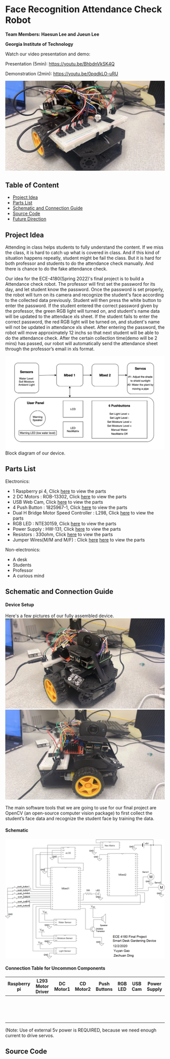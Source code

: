 # Face Recognition Attendance Check Robot

**Team Members: Haesun Lee and Jueun Lee**

**Georgia Institute of Technology**

Watch our video presentation and demo:

Presentation (5min): https://youtu.be/BhbdnVkSK4Q

Demonstration (2min): https://youtu.be/0pqdkLO-uRU


![Robot Picture](/Car_front.jpeg)


## Table of Content
* [Project Idea](#project-idea)
* [Parts List](#parts-list)
* [Schematic and Connection Guide](#schematic-and-connection-guide)
* [Source Code](#source-code)
* [Future Direction](#future-direction)

## Project Idea
Attending in class helps students to fully understand the content. If we miss the class, it is hard to catch up what is covered in class. And if this kind of situation happens repeatly, student might be fail the class. But it is hard for both professor and students to do the attendance check manually. And there is chance to do the fake attendance check. 

Our idea for the ECE-4180(Spring 2022)'s final project is to build a Attendance check robot. The professor will first set the password for its day, and let student know the password. Once the password is set properly, the robot will turn on its camera and recognize the student's face according to the collected data previously. Student will then press the white button to enter the password. If the student entered the correct password given by the professor, the green RGB light will turned on, and student's name data will be updated to the attendace xls sheet. If the student fails to enter the correct password, the red RGB light will be turned on, and student's name will not be updated in attendance xls sheet. After entering the password, the robot will move approximately 12 inchs so that next student will be able to do the attendance check. After the certain collection time(demo will be 2 mins) has passed, our robot will automatically send the attendance sheet through the professor’s email in xls format. 


![block diagram](https://github.com/oscargao98/4180_Final_Project/blob/main/block_final.png)
Block diagram of our device.

## Parts List

Electronics:
* 1 Raspberry pi 4, Click [here](https://www.amazon.com/Raspberry-Model-2019-Quad-Bluetooth/dp/B07TC2BK1X/ref=asc_df_B07TC2BK1X/?tag=&linkCode=df0&hvadid=380145854123&hvpos=&hvnetw=g&hvrand=1077202658962757536&hvpone=&hvptwo=&hvqmt=&hvdev=c&hvdvcmdl=&hvlocint=&hvlocphy=9010778&hvtargid=pla-818643320764&ref=&adgrpid=85982211068&th=1) to view the parts
* 2 DC Motors : ROB-13302, Click [here](https://www.digikey.com/en/products/detail/sparkfun-electronics/ROB-13302/5684382?utm_adgroup=Motors%20-%20AC%2C%20DC&utm_source=google&utm_medium=cpc&utm_campaign=Shopping_Product_Motors%2C%20Solenoids%2C%20Driver%20Boards%2FModules_NEW&utm_term=&utm_content=Motors%20-%20AC%2C%20DC&gclid=Cj0KCQjw06OTBhC_ARIsAAU1yOVcqJy4c90pXfKolLJ4Rutqnd1u-5OmbhpIltpJvcxZlV09HCguXmYaAgrDEALw_wcB) to view the parts
* USB Web Cam, Click [here](https://www.amazon.com/Microphone-Streaming-Computer-Conferencing-Recording/dp/B087WT6L6B/ref=asc_df_B087WT6L6B/?tag=&linkCode=df0&hvadid=416694317409&hvpos=&hvnetw=g&hvrand=2414832459710564432&hvpone=&hvptwo=&hvqmt=&hvdev=c&hvdvcmdl=&hvlocint=&hvlocphy=9010778&hvtargid=pla-910393941550&ref=&adgrpid=94693386435&th=1) to view the parts
* 4 Push Button : 1825967-1, Click [here](https://www.te.com/usa-en/product-1825967-1.html?te_bu=Cor&te_type=srch&te_campaign=ggl_usa_cor-ggl-usa-srch-smbmktg-fy22-googlefeed_sma_sma-2210_2&elqCampaignId=115724&mkwid=RVA2RxlB%7Cpcrid%7C386964346949%7Cpkw%7C%7Cpmt%7C%7Cpdv%7Cc%7Cslid%7C%7Cproductid%7C1825967-1%7Cpgrid%7C78782457963%7Cptaid%7Cpla-825855726955%7C&utm_content=RVA2RxlB%7Cpcrid%7C386964346949%7Cpkw%7C%7Cpmt%7C%7Cpdv%7Cc%7Cslid%7C%7Cproductid%7C1825967-1%7Cpgrid%7C78782457963%7Cptaid%7Cpla-825855726955&gclid=Cj0KCQjw06OTBhC_ARIsAAU1yOWL_PZpx7OY7mFoOoDWu_ioH8U2DmBBL420hPBMHMKxV6d-SQ9NfEIaAmPPEALw_wcB) to view the parts
* Dual H Bridge Motor Speed Controller : L298, Click [here](https://www.amazon.com/Qunqi-Controller-Module-Stepper-Arduino/dp/B014KMHSW6/ref=asc_df_B014KMHSW6/?tag=hyprod-20&linkCode=df0&hvadid=167139094796&hvpos=&hvnetw=g&hvrand=11158928515254836671&hvpone=&hvptwo=&hvqmt=&hvdev=c&hvdvcmdl=&hvlocint=&hvlocphy=9010778&hvtargid=pla-306436938191&psc=1) to view the parts
* RGB LED : NTE30159, Click [here](https://www.digikey.com/en/products/detail/nte-electronics,-inc/NTE30159/11646909?utm_adgroup=LED%20Indication%20-%20Discrete&utm_source=google&utm_medium=cpc&utm_campaign=Shopping_Product_Optoelectronics_NEW&utm_term=&utm_content=LED%20Indication%20-%20Discrete&gclid=Cj0KCQjw06OTBhC_ARIsAAU1yOWaY7CehT0WcODW6JuO_wdBfqbyAnw7uwhoDNt-fKgAvCb0sfBnuMIaAkY0EALw_wcB) to view the parts
* Power Supply : HW-131, Click [here](https://www.cafago.com/en/p-e8575.html) to view the parts
* Resistors : 330ohm, Click [here](https://www.sparkfun.com/products/14490) to view the parts
* Jumper Wires(M/M and M/F) : Click [here](https://www.sparkfun.com/products/124) [here](https://www.sparkfun.com/products/12794) to view the parts


Non-electronics:
* A desk
* Students
* Professor
* A curious mind

## Schematic and Connection Guide

#### Device Setup
Here's a few pictures of our fully assembled device.
![](/Car_side_cross.jpeg)
![](/Car_side.jpeg)

The main software tools that we are going to use for our final project are OpenCV (an open-source computer vision package) to first collect the student’s face data and recognize the student face by training the data. 

#### Schematic
![](https://github.com/oscargao98/4180_Final_Project/blob/main/sch_new.png)

#### Connection Table for Uncommon Components
| Raspberry pi | L293 Motor Driver | DC Motor1 | CD Motor2 | Push Buttons | RGB LED | USB Cam | Power Supply |
|--------------|-------------------|-----------|-----------|--------------|---------|---------|--------------|
|              |                   |           |           |              |         |         |              |
|              |                   |           |           |              |         |         |              |
|              |                   |           |           |              |         |         |              |
|              |                   |           |           |              |         |         |              |
|              |                   |           |           |              |         |         |              |
|              |                   |           |           |              |         |         |              |
|              |                   |           |           |              |         |         |              |
|              |                   |           |           |              |         |         |              |
|              |                   |           |           |              |         |         |              |
|              |                   |           |           |              |         |         |              |
|              |                   |           |           |              |         |         |              |
|              |                   |           |           |              |         |         |              |
|              |                   |           |           |              |         |         |              |
|              |                   |           |           |              |         |         |              |
|              |                   |           |           |              |         |         |              |
|              |                   |           |           |              |         |         |              |

(Note: Use of external 5v power is REQUIRED, because we need enough current to drive servos.

## Source Code



